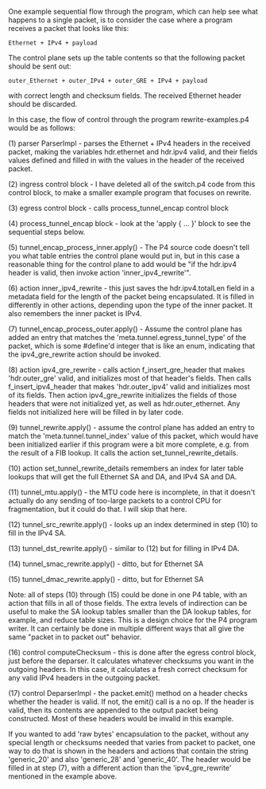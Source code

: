 One example sequential flow through the program, which can help see
what happens to a single packet, is to consider the case where a
program receives a packet that looks like this:

    Ethernet + IPv4 + payload

The control plane sets up the table contents so that the following
packet should be sent out:

    outer_Ethernet + outer_IPv4 + outer_GRE + IPv4 + payload

with correct length and checksum fields.  The received Ethernet header
should be discarded.

In this case, the flow of control through the program
rewrite-examples.p4 would be as follows:

(1) parser ParserImpl - parses the Ethernet + IPv4 headers in the
received packet, making the variables hdr.ethernet and hdr.ipv4 valid,
and their fields values defined and filled in with the values in the
header of the received packet.

(2) ingress control block - I have deleted all of the switch.p4 code
from this control block, to make a smaller example program that
focuses on rewrite.

(3) egress control block - calls process_tunnel_encap control block

(4) process_tunnel_encap block - look at the 'apply { ... }' block to
see the sequential steps below.

(5) tunnel_encap_process_inner.apply() - The P4 source code doesn't
tell you what table entries the control plane would put in, but in
this case a reasonable thing for the control plane to add would be "if
the hdr.ipv4 header is valid, then invoke action
'inner_ipv4_rewrite'".

(6) action inner_ipv4_rewrite - this just saves the hdr.ipv4.totalLen
field in a metadata field for the length of the packet being
encapsulated.  It is filled in differently in other actions, depending
upon the type of the inner packet.  It also remembers the inner packet
is IPv4.

(7) tunnel_encap_process_outer.apply() - Assume the control plane has
added an entry that matches the 'meta.tunnel.egress_tunnel_type' of
the packet, which is some #define'd integer that is like an enum,
indicating that the ipv4_gre_rewrite action should be invoked.

(8) action ipv4_gre_rewrite - calls action f_insert_gre_header that
makes 'hdr.outer_gre' valid, and initializes most of that header's
fields.  Then calls f_insert_ipv4_header that makes 'hdr.outer_ipv4'
valid and initializes most of its fields.  Then action
ipv4_gre_rewrite initializes the fields of those headers that were not
initialized yet, as well as hdr.outer_ethernet.  Any fields not
initialized here will be filled in by later code.

(9) tunnel_rewrite.apply() - assume the control plane has added an
entry to match the 'meta.tunnel.tunnel_index' value of this packet,
which would have been initialized earlier if this program were a bit
more complete, e.g. from the result of a FIB lookup.  It calls the
action set_tunnel_rewrite_details.

(10) action set_tunnel_rewrite_details remembers an index for later
table lookups that will get the full Ethernet SA and DA, and IPv4 SA
and DA.

(11) tunnel_mtu.apply() - the MTU code here is incomplete, in that it
doesn't actually do any sending of too-large packets to a control CPU
for fragmentation, but it could do that.  I will skip that here.

(12) tunnel_src_rewrite.apply() - looks up an index determined in step
(10) to fill in the IPv4 SA.

(13) tunnel_dst_rewrite.apply() - similar to (12) but for filling in
IPv4 DA.

(14) tunnel_smac_rewrite.apply() - ditto, but for Ethernet SA

(15) tunnel_dmac_rewrite.apply() - ditto, but for Ethernet SA

Note: all of steps (10) through (15) could be done in one P4 table,
with an action that fills in all of those fields.  The extra levels of
indirection can be useful to make the SA lookup tables smaller than
the DA lookup tables, for example, and reduce table sizes.  This is a
design choice for the P4 program writer.  It can certainly be done in
multiple different ways that all give the same "packet in to packet
out" behavior.

(16) control computeChecksum - this is done after the egress control
block, just before the deparser.  It calculates whatever checksums you
want in the outgoing headers.  In this case, it calculates a fresh
correct checksum for any valid IPv4 headers in the outgoing packet.

(17) control DeparserImpl - the packet.emit() method on a header
checks whether the header is valid.  If not, the emit() call is a no
op.  If the header is valid, then its contents are appended to the
output packet being constructed.  Most of these headers would be
invalid in this example.



If you wanted to add 'raw bytes' encapsulation to the packet, without
any special length or checksums needed that varies from packet to
packet, one way to do that is shown in the headers and actions that
contain the string 'generic_20' and also 'generic_28' and
'generic_40'.  The header would be filled in at step (7), with a
different action than the 'ipv4_gre_rewrite' mentioned in the example
above.
